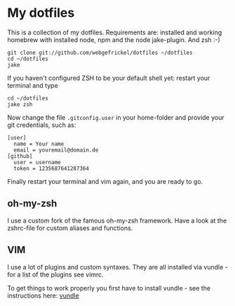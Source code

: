 # My dotfiles

This is a collection of my dotfiles. Requirements are:
installed and working homebrew with installed node, npm
and the node jake-plugin. And zsh :-)

```
git clone git://github.com/webgefrickel/dotfiles ~/dotfiles
cd ~/dotfiles
jake
```

If you haven't configured ZSH to be your default shell yet: 
restart your terminal and type

```
cd ~/dotfiles
jake zsh
```

Now change the file `.gitconfig.user` in your home-folder and 
provide your git credentials, such as:

```
[user]
  name = Your name
  email = youremail@domain.de
[github]
  user = username
  token = 1235687641287364
```

Finally restart your terminal and vim again, and you are ready to go.

## oh-my-zsh

I use a custom fork of the famous oh-my-zsh framework.
Have a look at the zshrc-file for custom aliases and functions.

## VIM

I use a lot of plugins and custom syntaxes. They are all
installed via vundle - for a list of the plugins see vimrc.

To get things to work properly you first have to install
vundle - see the instructions here: [vundle](https://github.com/gmarik/vundle)
